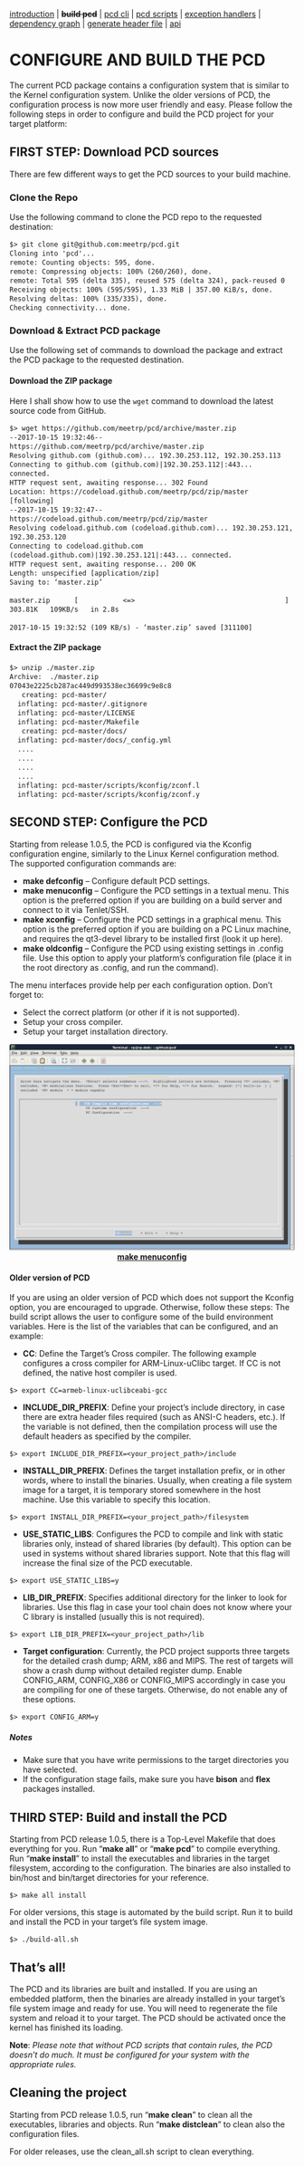 [introduction](index.md) | **~~build pcd~~** | [pcd cli](cli.md) | [pcd scripts](script.md) | [exception handlers](except.md) | [dependency graph](depend.md) | [generate header file](header.md) | [api](api.md)

CONFIGURE AND BUILD THE PCD
===========================
The current PCD package contains a configuration system that is similar to the Kernel configuration system. Unlike the older versions of PCD, the configuration process is now more user friendly and easy. Please follow the following steps in order to configure and build the PCD project for your target platform:

## FIRST STEP: Download PCD sources
There are few different ways to get the PCD sources to your build machine.

### Clone the Repo
Use the following command to clone the PCD repo to the requested destination:
```shell
$> git clone git@github.com:meetrp/pcd.git
Cloning into 'pcd'...
remote: Counting objects: 595, done.
remote: Compressing objects: 100% (260/260), done.
remote: Total 595 (delta 335), reused 575 (delta 324), pack-reused 0
Receiving objects: 100% (595/595), 1.33 MiB | 357.00 KiB/s, done.
Resolving deltas: 100% (335/335), done.
Checking connectivity... done.
```

### Download & Extract PCD package
Use the following set of commands to download the package and extract the PCD package to the requested destination.

#### Download the ZIP package
Here I shall show how to use the `wget` command to download the latest source code from GitHub.
```shell
$> wget https://github.com/meetrp/pcd/archive/master.zip
--2017-10-15 19:32:46--  https://github.com/meetrp/pcd/archive/master.zip
Resolving github.com (github.com)... 192.30.253.112, 192.30.253.113
Connecting to github.com (github.com)|192.30.253.112|:443... connected.
HTTP request sent, awaiting response... 302 Found
Location: https://codeload.github.com/meetrp/pcd/zip/master [following]
--2017-10-15 19:32:47--  https://codeload.github.com/meetrp/pcd/zip/master
Resolving codeload.github.com (codeload.github.com)... 192.30.253.121, 192.30.253.120
Connecting to codeload.github.com (codeload.github.com)|192.30.253.121|:443... connected.
HTTP request sent, awaiting response... 200 OK
Length: unspecified [application/zip]
Saving to: ‘master.zip’

master.zip      [           <=>                                     ] 303.81K   109KB/s   in 2.8s

2017-10-15 19:32:52 (109 KB/s) - ‘master.zip’ saved [311100]
```

#### Extract the ZIP package
```shell
$> unzip ./master.zip 
Archive:  ./master.zip
07043e2225cb287ac449d993538ec36699c9e8c8
   creating: pcd-master/
  inflating: pcd-master/.gitignore   
  inflating: pcd-master/LICENSE      
  inflating: pcd-master/Makefile     
   creating: pcd-master/docs/
  inflating: pcd-master/docs/_config.yml  
  ....
  ....
  ....
  ....
  inflating: pcd-master/scripts/kconfig/zconf.l  
  inflating: pcd-master/scripts/kconfig/zconf.y  
```

## SECOND STEP: Configure the PCD
Starting from release 1.0.5, the PCD is configured via the Kconfig configuration engine, similarly to the Linux Kernel configuration method.
The supported configuration commands are:
- **make defconfig** – Configure default PCD settings.
- **make menuconfig** – Configure the PCD settings in a textual menu. This option is the preferred option if you are building on a build server and connect to it via Tenlet/SSH.
- **make xconfig** – Configure the PCD settings in a graphical menu. This option is the preferred option if you are building on a PC Linux machine, and requires the qt3-devel library to be installed first (look it up here).
- **make oldconfig** – Configure the PCD using existing settings in .config file. Use this option to apply your platform’s configuration file (place it in the root directory as .config, and run the command).

The menu interfaces provide help per each configuration option. Don’t forget to:
- Select the correct platform (or other if it is not supported).
- Setup your cross compiler.
- Setup your target installation directory.

<p align="center">
<img alt="make menuconfig" title="make menuconfig" src="img/menuconfig.png">
<u><b>make menuconfig</b></u>
</p>

#### Older version of PCD
If you are using an older version of PCD which does not support the Kconfig option, you are encouraged to upgrade. Otherwise, follow these steps:
The build script allows the user to configure some of the build environment variables. Here is the list of the variables that can be configured, and an example:
- **CC**: Define the Target’s Cross compiler. The following example configures a cross compiler for ARM-Linux-uClibc target. If CC is not defined, the native host compiler is used.
```shell
$> export CC=armeb-linux-uclibceabi-gcc
````
- **INCLUDE_DIR_PREFIX**: Define your project’s include directory, in case there are extra header files required (such as ANSI-C headers, etc.). If the variable is not defined, then the compilation process will use the default headers as specified by the compiler.
```shell
$> export INCLUDE_DIR_PREFIX=<your_project_path>/include
```
- **INSTALL_DIR_PREFIX**: Defines the target installation prefix, or in other words, where to install the binaries. Usually, when creating a file system image for a target, it is temporary stored somewhere in the host machine. Use this variable to specify this location.
```shell
$> export INSTALL_DIR_PREFIX=<your_project_path>/filesystem
```
- **USE_STATIC_LIBS**: Configures the PCD to compile and link with static libraries only, instead of shared libraries (by default). This option can be used in systems without shared libraries support. Note that this flag will increase the final size of the PCD executable.
```shell
$> export USE_STATIC_LIBS=y
```
- **LIB_DIR_PREFIX**: Specifies additional directory for the linker to look for libraries. Use this flag in case your tool chain does not know where your C library is installed (usually this is not required).
```shell
$> export LIB_DIR_PREFIX=<your_project_path>/lib
```
- **Target configuration**: Currently, the PCD project supports three targets for the detailed crash dump; ARM, x86 and MIPS. The rest of targets will show a crash dump without detailed register dump. Enable CONFIG_ARM, CONFIG_X86 or CONFIG_MIPS accordingly in case you are compiling for one of these targets. Otherwise, do not enable any of these options.
```shell
$> export CONFIG_ARM=y
```

##### Notes
- Make sure that you have write permissions to the target directories you have selected.
- If the configuration stage fails, make sure you have **bison** and **flex** packages installed.

## THIRD STEP: Build and install the PCD
Starting from PCD release 1.0.5, there is a Top-Level Makefile that does everything for you. Run “**make all**” or “**make pcd**” to compile everything. Run “**make install**” to install the executables and libraries in the target filesystem, according to the configuration. The binaries are also installed to bin/host and bin/target directories for your reference.
```shell
$> make all install
```

For older versions, this stage is automated by the build script. Run it to build and install the PCD in your target’s file system image.
```shell
$> ./build-all.sh
```

## That’s all!
The PCD and its libraries are built and installed. If you are using an embedded platform, then the binaries are already installed in your target’s file system image and ready for use. You will need to regenerate the file system and reload it to your target. The PCD should be activated once the kernel has finished its loading.

**Note**: *Please note that without PCD scripts that contain rules, the PCD doesn’t do much. It must be configured for your system with the appropriate rules.*

## Cleaning the project
Starting from PCD release 1.0.5, run “**make clean**” to clean all the executables, libraries and objects. Run “**make distclean**” to clean also the configuration files.

For older releases, use the clean_all.sh script to clean everything.

